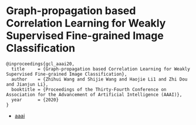 # Graph-propagation based Correlation Learning for Weakly Supervised Fine-grained Image Classification

```
@inproceedings{gcl_aaai20,
  title     = {Graph-propagation based Correlation Learning for Weakly Supervised Fine-grained Image Classification},
  author    = {Zhihui Wang and Shijie Wang and Haojie Li1 and Zhi Dou and Jianjun Li},
  booktitle = {Proceedings of the Thirty-Fourth Conference on Association for the Advancement of Artificial Intelligence (AAAI)},
  year      = {2020}
}
```

- [aaai](https://aaai.org/Papers/AAAI/2020GB/AAAI-WangZ.4646.pdf)
